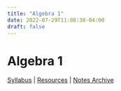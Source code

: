 ```yaml
---
title: "Algebra 1"
date: 2022-07-29T11:08:38-04:00
draft: false
---
```


# Algebra 1
[Syllabus](/syllabus/Algebra_1_Syllabus.pdf) | [Resources]() | [Notes Archive](/notes/period4)



